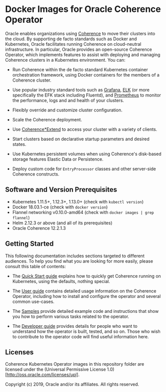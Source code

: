 # Docker Images for Oracle Coherence Operator

Oracle enables organizations using [Coherence](https://www.oracle.com/technetwork/middleware/coherence/overview/index.html) to move their clusters
into the cloud. By supporting de facto standards such as Docker and
Kubernetes, Oracle facilitates running Coherence on cloud-neutral
infrastructure. In particular, Oracle provides an open-source
Coherence Operator, which implements features to assist
with deploying and managing Coherence clusters in a Kubernetes
environment. You can:

* Run Coherence within the de facto standard Kubernetes container
  orchestration framework, using Docker containers for the members of a
  Coherence cluster.

* Use popular industry standard tools such as
  [Grafana](https://grafana.com/),
  [ELK](https://www.elastic.co/elk-stack) (or more specifically the EFK stack including Fluentd), and
  [Prometheus](https://prometheus.io/)
  to monitor the performance, logs and and health of your clusters.

* Flexibly override and customize cluster configuration.

* Scale the Coherence deployment.

* Use
  [Coherence*Extend](https://docs.oracle.com/middleware/12213/coherence/develop-remote-clients/building-your-first-extend-application.htm#COHCG5033)
  to access your cluster with a variety of clients.

* Start clusters based on declarative startup parameters and desired
  states.

* Use Kubernetes persistent volumes when using Coherence's disk-based
  storage features Elastic Data or Persistence.

* Deploy custom code for `EntryProcessor` classes and other
server-side Coherence constructs.

## Software and Version Prerequisites

* Kubernetes 1.11.5+, 1.12.3+, 1.13.0+ (check with `kubectl version`)
* Docker 18.03.1-ce (check with `docker version`)
* Flannel networking v0.10.0-amd64 (check with `docker images | grep flannel`)
* Helm 2.12.3 or above (and all of its prerequisites)
* Oracle Coherence 12.2.1.3

## Getting Started

  This following documentation includes sections targeted to different audiences.
  To help you find what you are looking for more easily, please consult
  this table of contents:

  * The [Quick Start guide](https://oracle.github.io/coherence-operator/docs/quickstart.html) explains how to
    quickly get Coherence running on Kubernetes, using the defaults,
    nothing special.

  * The [User guide](https://oracle.github.io/coherence-operator/docs/user-guide.html) contains detailed usage
    information on the Coherence Operator, including how to install and
    configure the operator and several common use-cases.

  * The [Samples](https://oracle.github.io/coherence-operator/docs/samples/) provide detailed example
    code and instructions that show you how to perform various tasks
    related to the operator.

  * The [Developer guide](https://oracle.github.io/coherence-operator/docs/developer.html) provides details for people
    who want to understand how the operator is built, tested, and so
    on. Those who wish to contribute to the operator code will find useful
    information here.

## Licenses

Coherence Kubernetes Operator images in this repository folder are licensed under the (Universal Permissive License 1.0) [http://oss.oracle.com/licenses/upl].

Copyright (c) 2019, Oracle and/or its affiliates. All rights reserved.
